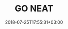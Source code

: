 ---
title: GO NEAT
summary: This project provides GOLang implementation of Neuro-Evolution of Augmented Topologies (NEAT) algorithm. The neuroevolution methods of ANN training allows us to start with a very simple synthetic organism and evolve it to produce a unit of intelligence that represents an approximation of a complex real-world concept. The training accomplished by gradual complexification of the topology of neural networks that are encoded into the genome of a synthetic intelligence unit.
tags:
- reinforcement-learning
- unsupervised-learning
- neuroevolution
date: "2018-07-25T17:55:31+03:00"

# Optional external URL for project (replaces project detail page).
external_link: "https://github.com/yaricom/goNEAT"

image:
  caption: The ANN graph structure
  focal_point: Smart

url_code: "https://github.com/yaricom/goNEAT"
url_pdf: ""
url_slides: ""
url_video: ""

# Slides (optional).
#   Associate this project with Markdown slides.
#   Simply enter your slide deck's filename without extension.
#   E.g. `slides = "example-slides"` references `content/slides/example-slides.md`.
#   Otherwise, set `slides = ""`.
slides: ""
---
